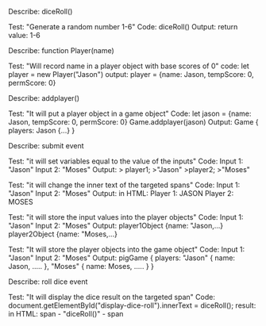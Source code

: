 Describe: diceRoll()

Test: "Generate a random number 1-6"
Code: diceRoll()
Output: return value: 1-6

Describe: function Player(name)

Test: "Will record name in a player object with base scores of 0"
code: let player = new Player("Jason")
output: player = {name: Jason, tempScore: 0, permScore: 0}

Describe: addplayer()

Test: "It will put a player object in a game object"
Code: let jason = {name: Jason, tempScore: 0, permScore: 0}
      Game.addplayer(jason)
Output: Game {
    players: 
        Jason {...}
}

Describe: submit event

Test: "it will set variables equal to the value of the inputs"
Code: Input 1: "Jason"
      Input 2: "Moses"
Output: > player1;
        >"Jason"
        >player2;
        >"Moses"

Test: "it will change the inner text of the targeted spans"
Code: Input 1: "Jason"
      Input 2: "Moses"
Output: in HTML: Player 1: JASON
                 Player 2: MOSES

Test: "it will store the input values into the player objects"
Code: Input 1: "Jason"
      Input 2: "Moses"
Output: player1Object {name: "Jason,...}
        player2Object {name: "Moses,...}

Test: "It will store the player objects into the game object"
Code: Input 1: "Jason"
      Input 2: "Moses"
Output: pigGame {
    players: "Jason" {
        name: Jason,
        .....
    }, 
    "Moses" {
        name: Moses,
        .....
    }
}

Describe: roll dice event

Test: "It will display the dice result on the targeted span"
Code: document.getElementById("display-dice-roll").innerText = diceRoll();
result: in HTML: span - "diceRoll()" - span


